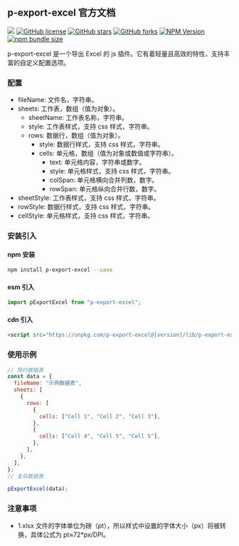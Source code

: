 ## p-export-excel 官方文档

[![](https://img.shields.io/badge/GitHub-E34C26.svg)](https://github.com/pbstar/p-export-excel)
[![GitHub license](https://img.shields.io/github/license/pbstar/p-export-excel?style=flat&color=109BCD)](https://github.com/pbstar/p-export-excel?tab=MIT-1-ov-file#readme)
[![GitHub stars](https://img.shields.io/github/stars/pbstar/p-export-excel?style=flat&color=d48806)](https://github.com/pbstar/p-export-excel/stargazers)
[![GitHub forks](https://img.shields.io/github/forks/pbstar/p-export-excel?style=flat&color=C6538C)](https://github.com/pbstar/p-export-excel/forks)
[![NPM Version](https://img.shields.io/npm/v/p-export-excel?style=flat&color=d4b106)](https://www.npmjs.com/package/p-export-excel)
[![npm bundle size](https://img.shields.io/bundlephobia/min/p-export-excel?style=flat&color=41B883)](https://www.npmjs.com/package/p-export-excel)

p-export-excel 是一个导出 Excel 的 js 插件。它有着轻量且高效的特性，支持丰富的自定义配置选项。

### 配置

- fileName: 文件名，字符串。
- sheets: 工作表，数组（值为对象）。
  - sheetName: 工作表名称，字符串。
  - style: 工作表样式，支持 css 样式，字符串。
  - rows: 数据行，数组（值为对象）。
    - style: 数据行样式，支持 css 样式，字符串。
    - cells: 单元格，数组（值为对象或数值或字符串）。
      - text: 单元格内容，字符串或数字。
      - style: 单元格样式，支持 css 样式，字符串。
      - colSpan: 单元格横向合并列数，数字。
      - rowSpan: 单元格纵向合并行数，数字。
- sheetStyle: 工作表样式，支持 css 样式，字符串。
- rowStyle: 数据行样式，支持 css 样式，字符串。
- cellStyle: 单元格样式，支持 css 样式，字符串。

### 安装引入

#### npm 安装

```bash
npm install p-export-excel --save
```

#### esm 引入

```javascript
import pExportExcel from "p-export-excel";
```

#### cdn 引入

```html
<script src="https://unpkg.com/p-export-excel@[version]/lib/p-export-excel.umd.js"></script>
```

### 使用示例

```javascript
// 简约数据表
const data = {
  fileName: "示例数据表",
  sheets: [
    {
      rows: [
        {
          cells: ["Cell 1", "Cell 2", "Cell 3"],
        },
        {
          cells: ["Cell 4", "Cell 5", "Cell 5"],
        },
      ],
    },
  ],
};
// 复杂数据表

pExportExcel(data);
```

### 注意事项

- 1.xlsx 文件的字体单位为磅（pt），所以样式中设置的字体大小（px）将被转换，具体公式为 pt≈72\*px/DPI。
